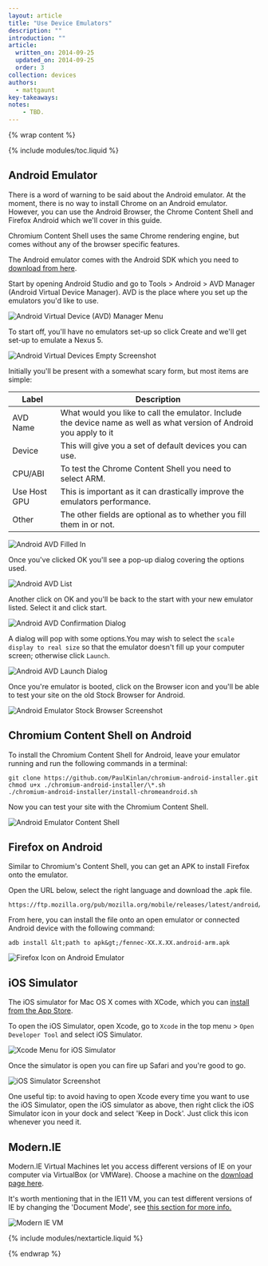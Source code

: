 ```yaml
---
layout: article
title: "Use Device Emulators"
description: ""
introduction: ""
article:
  written_on: 2014-09-25
  updated_on: 2014-09-25
  order: 3
collection: devices
authors:
  - mattgaunt
key-takeaways:
notes:
    - TBD.
---
```

{% wrap content %}

{% include modules/toc.liquid %}

## Android Emulator

There is a word of warning to be said about the Android emulator. At the moment,
there is no way to install Chrome on an Android emulator. However, you can use the
Android Browser, the Chrome Content Shell and Firefox Android which we'll cover
in this guide.

Chromium Content Shell uses the same Chrome rendering engine, but comes without any of the browser
specific features.

The Android emulator comes with the Android SDK which you need to [download from
here](http://developer.android.com/sdk/installing/studio.html).

Start by opening Android Studio and go to Tools &gt; Android &gt; AVD Manager
(Android Virtual Device Manager). AVD is the place where you set up the
emulators you'd like to use.

<img src="imgs/android-emulator-adv-manager.png" alt="Android Virtual Device (AVD) Manager Menu" />

To start off, you'll have no emulators set-up so click Create and we'll get
set-up to emulate a Nexus 5.

<img src="imgs/android-avd-empty.png" alt="Android Virtual Devices Empty Screenshot" />

Initially you'll be present with a somewhat scary form, but most items are
simple:

<table class="table-2 tc-heavyright">
  <colgroup>
    <col span="1" />
    <col span="1" />
  </colgroup>
  <thead>
    <tr>
      <th data-th="Label">Label</th>
      <th data-th="Description">Description</th>
    </tr>
  </thead>
  <tbody>
    <tr>
      <td data-th="Label">
        AVD Name
      </td>
      <td data-th="Description">
        What would you like to call the emulator. Include the device name
           as well as what version of Android you apply to it
      </td>
    </tr>
    <tr>
      <td data-th="Label">
        Device
      </td>
      <td data-th="Description">
        This will give you a set of default devices you can use.
      </td>
    </tr>
    <tr>
      <td data-th="Label">
        CPU/ABI
      </td>
      <td data-th="Description">
        To test the Chrome Content Shell you need to select ARM.
      </td>
    </tr>
    <tr>
      <td data-th="Label">
        Use Host GPU
      </td>
      <td data-th="Description">
        This is important as it can drastically improve the emulators performance.
      </td>
    </tr>
    <tr>
      <td data-th="Label">
        Other
      </td>
      <td data-th="Description">
        The other fields are optional as to whether you fill them in or not.
      </td>
    </tr>
  </tbody>
</table>

<img src="imgs/android-avd-filled-in.png" alt="Android AVD Filled In" />

Once you've clicked OK you'll see a pop-up dialog covering the options used.

<img src="imgs/android-avd-listed.png" alt="Android AVD List" />

Another click on OK and you'll be back to the start with your new emulator
listed. Select it and click start.

<img src="imgs/android-avd-result.png" alt="Android AVD Confirmation Dialog" />

A dialog will pop with some options.You may wish to select the `scale display
to real size` so that the emulator doesn't fill up your computer screen;
otherwise click `Launch`.

<img src="imgs/android-avd-launch.png" alt="Android AVD Launch Dialog" />

Once you're emulator is booted, click on the Browser icon and you'll be able to
test your site on the old Stock Browser for Android.

<img src="imgs/android-emulator-stock-browser.png" alt="Android Emulator Stock Browser Screenshot" />

## Chromium Content Shell on Android

To install the Chromium Content Shell for Android, leave your emulator running
and run the following commands in a terminal:

    git clone https://github.com/PaulKinlan/chromium-android-installer.git
    chmod u+x ./chromium-android-installer/\*.sh
    ./chromium-android-installer/install-chromeandroid.sh

Now you can test your site with the Chromium Content Shell.

<img src="imgs/android-avd-contentshell.png" alt="Android Emulator Content Shell" />

## Firefox on Android

Similar to Chromium's Content Shell, you can get an APK to install Firefox onto
the emulator.

Open the URL below, select the right language and download the  .apk file.

    https://ftp.mozilla.org/pub/mozilla.org/mobile/releases/latest/android/

From here, you can install the file onto an open emulator or connected Android
device with the following command:

    adb install &lt;path to apk&gt;/fennec-XX.X.XX.android-arm.apk

<img src="imgs/ff-on-android-emulator.png" alt="Firefox Icon on Android Emulator" />

## iOS Simulator

The iOS simulator for Mac OS X comes with XCode, which you can [install from the
App Store](https://itunes.apple.com/us/app/xcode/id497799835?ls=1&mt=12).

To open the iOS Simulator, open Xcode, go to `Xcode` in the top menu &gt;
`Open Developer Tool` and select iOS Simulator.

<img src="imgs/xcode-ios-simulator.png" alt="Xcode Menu for iOS Simulator" />

Once the simulator is open you can fire up Safari and you're good to go.

<img src="imgs/ios-simulator.png" alt="iOS Simulator Screenshot" />

One useful tip: to avoid having to open Xcode every time you want to use the iOS
Simulator, open the iOS simulator as above, then right click the iOS Simulator
icon in your dock and select 'Keep in Dock'. Just click this icon whenever you
need it.

## Modern.IE

Modern.IE Virtual Machines let you access different versions of IE on your
computer via VirtualBox (or VMWare). Choose a machine on the [download page
here](https://modern.ie/en-us/virtualization-tools#downloads).

It's worth mentioning that in the IE11 VM, you can test different
versions of IE by changing the 'Document Mode', see [this section for more info.]({{site.baseurl}}/fundamentals/tools/devices/browseremulation.html#ie-device-emulation)

<img src="imgs/modern-ie-simulator.png" alt="Modern IE VM" />

{% include modules/nextarticle.liquid %}

{% endwrap %}
